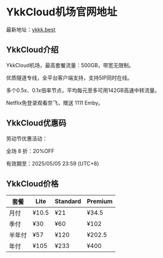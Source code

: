 # YkkCloud机场官网地址

最新地址：[ykkk.best](https://panel.ykkk.best/#/register?code=R2rjTLv7)

## YkkCloud介绍

YkkCloud机场，最高套餐流量：500GB，带宽无限制。

优质隧道专线，全平台客户端支持，支持5IP同时在线。

多个0.5x、0.1x倍率节点，平均每元至多可用142GB高速中转流量。

Netflix免登录观看奈飞，赠送 1111 Emby。

## YkkCloud优惠码

 劳动节优惠活动：

  全场 8 折：20%OFF

有效期至：2025/05/05 23:59 (UTC+8)

## YkkCloud价格

|套餐|Lite|Standard|Premium|
|----|----|----|----|
|月付|¥10.5|¥21|¥34.5|
|季付|¥30|¥60|¥102|
|半年付|¥57|¥120|¥202.5|
|年付|¥105|¥233|¥400|
